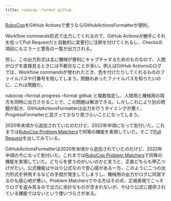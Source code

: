 ```yaml
---
title: rubocop –format github
---
```

[RuboCop](https://github.com/rubocop/rubocop)をGitHub Actionsで使うならGitHubActionsFormatterが便利。

Workflow commands形式で出力してくれるので、GitHub Actionsが勝手にそれを拾ってPull Requestだと自動的に変更行に注釈を付けてくれるし、Checksの項目にもエラーと警告の一覧が出力される。

但し、この出力形式は主に機械が便利にキャプチャするためのものなので、人間がログを直接見るときには不都合なことが多い。例えばGitHub Actionsのログでは、Workflow commandsが使われたとき、色を付けたりしてくれるもののファイルパスや行番号を隠してしまう。問題のあったファイルパスを知りたいのに、これは問題だ。

rubocop –format progress –format github と複数指定し、人間用と機械用の両方を同時に出力させることで、この問題は解消できる。しかしこれにより別の問題が起き、GitHubActionsFormatterは出力を行うタイミングが悪く、ProgressFormatterと混ざってかなり見づらいことになってしまう。

2020年末頃から追加されていたのだけど、2022年中頃になって気付いた。これまでは[RuboCop Problem Matchers](https://r7kamura.com/articles/2020-11-10-rubocop-problem-matchers)で同等の機能を実現していた。そこで[Pull Request](https://github.com/rubocop/rubocop/pull/10730)を出してみている。

GitHubActionsFormatterは2020年末頃から追加されていたのだけど、2022年中頃の今になって気付いた。これまでは[RuboCop Problem Matchers](https://r7kamura.com/articles/2020-11-10-rubocop-problem-matchers)で同等の機能を実現していた。どちらを使うのがいいのかと言うと、正直どちらも甲乙つけがたい。公式機能はやはり公式なので安心感がある一方、このように二つの出力形式を併用するなどの手間が発生してしまうし、機械用の出力がログに同居するのも居心地が悪い。Problem Matchersでやる方はその点、正規表現でこっそりログを盗み見るので出力に余計なものが含まれないが、やはり公式に提供されている機能ではないという使いづらさがある。
